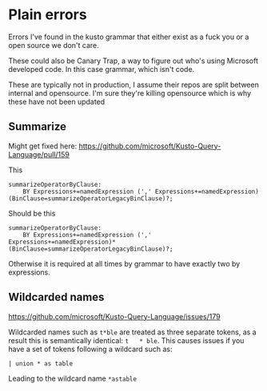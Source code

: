 # Plain errors
Errors I've found in the kusto grammar that either exist as a fuck you or a open source we don't care.

These could also be Canary Trap, a way to figure out who's using Microsoft developed code.
In this case grammar, which isn't code.

These are typically not in production, I assume their repos are split between internal and opensource.
I'm sure they're killing opensource which is why these have not been updated

## Summarize
Might get fixed here:
https://github.com/microsoft/Kusto-Query-Language/pull/159

This
```
summarizeOperatorByClause:
    BY Expressions+=namedExpression (',' Expressions+=namedExpression) (BinClause=summarizeOperatorLegacyBinClause)?;
```

Should be this
```
summarizeOperatorByClause:
    BY Expressions+=namedExpression (',' Expressions+=namedExpression)* (BinClause=summarizeOperatorLegacyBinClause)?;
```

Otherwise it is required at all times by grammar to have exactly two by expressions.

## Wildcarded names
https://github.com/microsoft/Kusto-Query-Language/issues/179

Wildcarded names such as `t*ble` are treated as three separate tokens, as a result this is semantically identical: `t   * ble`.
This causes issues if you have a set of tokens following a wildcard such as:

```
| union * as table
```

Leading to the wildcard name `*astable`
